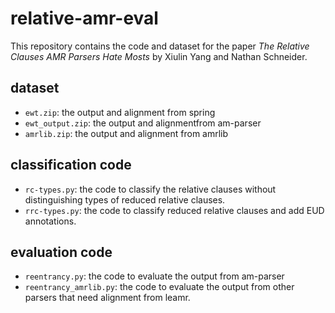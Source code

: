 # relative-amr-eval
This repository contains the code and dataset for the paper *The Relative Clauses AMR Parsers Hate Mosts* by Xiulin Yang and Nathan Schneider.


## dataset
- ```ewt.zip```: the output and alignment from spring
- ```ewt_output.zip```: the output and alignmentfrom am-parser
- ```amrlib.zip```: the output and alignment from amrlib
## classification code
- ```rc-types.py```: the code to classify the relative clauses without distinguishing types of reduced relative clauses.
- ```rrc-types.py```: the code to classify reduced relative clauses and add EUD annotations.
## evaluation code
- ```reentrancy.py```: the code to evaluate the output from am-parser
- ```reentrancy_amrlib.py```: the code to evaluate the output from other parsers that need alignment from leamr.
